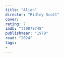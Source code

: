 ```yaml
---
title: "Alien"
director: "Ridley Scott"
cover: 
rating: 7
imdb: "tt0078748"
publishYear: "1979"
read: "2024"
tags:
- 
---
```


